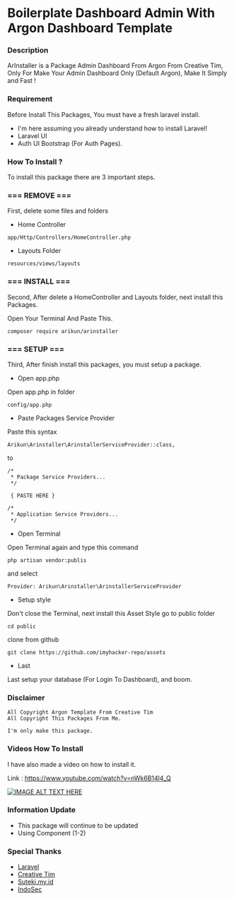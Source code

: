 # Boilerplate Dashboard Admin With Argon Dashboard Template 

### Description
ArInstaller is a Package Admin Dashboard From Argon From Creative Tim, Only For Make Your Admin Dashboard Only (Default Argon), Make It Simply and Fast !

### Requirement

Before Install This Packages, You must have a fresh laravel install.

- I'm here assuming you already understand how to install Laravel!
- Laravel UI
- Auth UI Bootstrap (For Auth Pages).


### How To Install ?

To install this package there are 3 important steps.

### === REMOVE ===

First, delete some files and folders

- Home Controller
```
app/Http/Controllers/HomeController.php
```
- Layouts Folder
```
resources/views/layouts
```

### === INSTALL ===

Second, After delete a HomeController and Layouts folder, next install this Packages.

Open Your Terminal And Paste This.
```
composer require arikun/arinstaller
```

### === SETUP ===

Third, After finish install this packages, you must setup a package.

- Open app.php

Open app.php in folder 
```
config/app.php
```

- Paste Packages Service Provider 

Paste this syntax 
```
Arikun\Arinstaller\ArinstallerServiceProvider::class,
```
to
```
/*
 * Package Service Providers...
 */
  
 { PASTE HERE }
         
/*
 * Application Service Providers...
 */
```

- Open Terminal

Open Terminal again and type this command 

```
php artisan vendor:publis
```
and select 

```
Provider: Arikun\Arinstaller\ArinstallerServiceProvider
```

- Setup style 

Don't close the Terminal, next install this Asset Style
go to public folder 

```
cd public
```

clone from github

```
git clone https://github.com/imyhacker-repo/assets
```

- Last 

Last setup your database (For Login To Dashboard), and boom.


### Disclaimer

```
All Copyright Argon Template From Creative Tim
All Copyright This Packages From Me.

I'm only make this package.
```

### Videos How To Install 

I have also made a video on how to install it.

Link : https://www.youtube.com/watch?v=nWk6B14l4_Q

[![IMAGE ALT TEXT HERE](https://img.youtube.com/vi/nWk6B14l4_Q/0.jpg)](https://www.youtube.com/watch?v=nWk6B14l4_Q)


### Information Update 

- This package will continue to be updated
- Using Component (1-2)

### Special Thanks

- <a href="https://laravel.com">Laravel</a>
- <a href="https://www.creative-tim.com/">Creative Tim</a>
- <a href="https://suteki.my.id">Suteki.my.id</a>
- <a href="https://indosec.id/">IndoSec</a>
